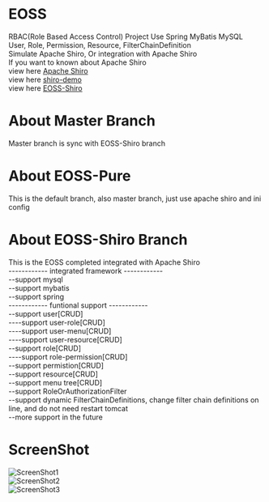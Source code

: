 # EOSS
RBAC(Role Based Access Control) Project Use Spring MyBatis MySQL  
User, Role, Permission, Resource, FilterChainDefinition  
Simulate Apache Shiro, Or integration with Apache Shiro  
If you want to known about Apache Shiro  
view here [Apache Shiro](http://shiro.apache.org/index.html "Apache Shiro")  
view here [shiro-demo](https://github.com/jelly-liu/shiro-demo "shiro-demo")  
view here [EOSS-Shiro](https://github.com/jelly-liu/EOSS "EOSS-Shiro")

# About Master Branch
Master branch is sync with EOSS-Shiro branch

# About EOSS-Pure
This is the default branch, also master branch, just use apache shiro and ini config

# About EOSS-Shiro Branch
This is the EOSS completed integrated with Apache Shiro  
------------ integrated framework ------------  
--support mysql  
--support mybatis  
--support spring  
------------ funtional support ------------  
--support user[CRUD]  
----support user-role[CRUD]  
----support user-menu[CRUD]  
----support user-resource[CRUD]  
--support role[CRUD]  
----support role-permission[CRUD]  
--support permistion[CRUD]  
--support resource[CRUD]  
--support menu tree[CRUD]  
--support RoleOrAuthorizationFilter  
--support dynamic FilterChainDefinitions, change filter chain definitions on line, and do not need restart tomcat  
--more support in the future  

# ScreenShot  
![ScreenShot1](https://github.com/jelly-liu/EOSS/blob/master/ScreenShot1.png "ScreenShot1")  
![ScreenShot2](https://github.com/jelly-liu/EOSS/blob/master/ScreenShot2.png "ScreenShot2")  
![ScreenShot3](https://github.com/jelly-liu/EOSS/blob/master/ScreenShot3.png "ScreenShot3")  
